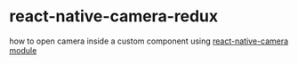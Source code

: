 # react-native-camera-redux
how to open camera inside a custom component
using 
[react-native-camera module](https://github.com/lwansbrough/react-native-camera)
